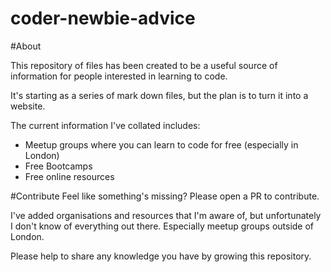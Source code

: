 # coder-newbie-advice

#About

This repository of files has been created to be a useful source of information for people interested in learning to code. 

It's starting as a series of mark down files, but the plan is to turn it into a website.

The current information I've collated includes:
* Meetup groups where you can learn to code for free (especially in London)
* Free Bootcamps
* Free online resources 


#Contribute
Feel like something's missing? Please open a PR to contribute. 

I've added organisations and resources that I'm aware of, but unfortunately I don't know of everything out there. Especially meetup groups outside of London. 

Please help to share any knowledge you have by growing this repository.
